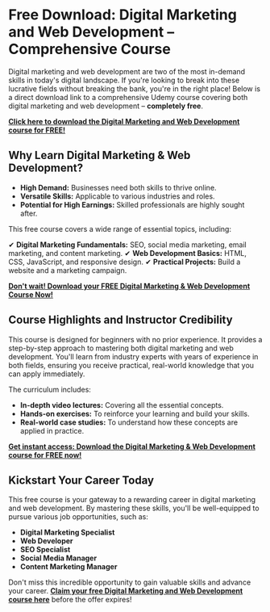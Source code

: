 # Free Download: Digital Marketing and Web Development – Comprehensive Course

Digital marketing and web development are two of the most in-demand skills in today's digital landscape. If you're looking to break into these lucrative fields without breaking the bank, you're in the right place! Below is a direct download link to a comprehensive Udemy course covering both digital marketing and web development – **completely free**.

[**Click here to download the Digital Marketing and Web Development course for FREE!**](https://udemywork.com/digital-marketing-and-web-development)

## Why Learn Digital Marketing & Web Development?

*   **High Demand:** Businesses need both skills to thrive online.
*   **Versatile Skills:** Applicable to various industries and roles.
*   **Potential for High Earnings:** Skilled professionals are highly sought after.

This free course covers a wide range of essential topics, including:

✔ **Digital Marketing Fundamentals:** SEO, social media marketing, email marketing, and content marketing.
✔ **Web Development Basics:** HTML, CSS, JavaScript, and responsive design.
✔ **Practical Projects:** Build a website and a marketing campaign.

[**Don't wait! Download your FREE Digital Marketing & Web Development Course Now!**](https://udemywork.com/digital-marketing-and-web-development)

## Course Highlights and Instructor Credibility

This course is designed for beginners with no prior experience. It provides a step-by-step approach to mastering both digital marketing and web development. You'll learn from industry experts with years of experience in both fields, ensuring you receive practical, real-world knowledge that you can apply immediately.

The curriculum includes:

*   **In-depth video lectures:** Covering all the essential concepts.
*   **Hands-on exercises:** To reinforce your learning and build your skills.
*   **Real-world case studies:** To understand how these concepts are applied in practice.

[**Get instant access: Download the Digital Marketing & Web Development course for FREE now!**](https://udemywork.com/digital-marketing-and-web-development)

## Kickstart Your Career Today

This free course is your gateway to a rewarding career in digital marketing and web development. By mastering these skills, you'll be well-equipped to pursue various job opportunities, such as:

*   **Digital Marketing Specialist**
*   **Web Developer**
*   **SEO Specialist**
*   **Social Media Manager**
*   **Content Marketing Manager**

Don't miss this incredible opportunity to gain valuable skills and advance your career. **[Claim your free Digital Marketing and Web Development course here](https://udemywork.com/digital-marketing-and-web-development)** before the offer expires!
